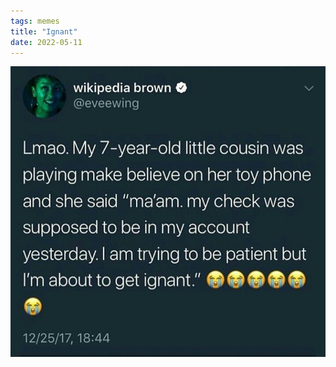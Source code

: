 ```yaml
---
tags: memes
title: "Ignant"
date: 2022-05-11
---
```




![teller.jpeg](https://raw.githubusercontent.com/muneer78/muneer78.github.io/master/images/teller.jpeg)
        